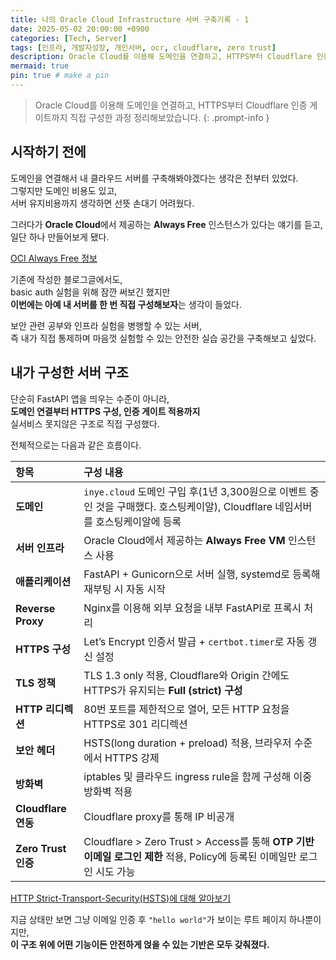 ```yaml
---
title: 나의 Oracle Cloud Infrastructure 서버 구축기록 - 1
date: 2025-05-02 20:00:00 +0900
categories: [Tech, Server]
tags: [인프라, 개발자성장, 개인서버, ocr, cloudflare, zero trust]
description: Oracle Cloud를 이용해 도메인을 연결하고, HTTPS부터 Cloudflare 인증 게이트까지 직접 구성한 과정 정리.
mermaid: true
pin: true # make a pin
---
```

> Oracle Cloud를 이용해 도메인을 연결하고, HTTPS부터 Cloudflare 인증 게이트까지 직접 구성한 과정 정리해보았습니다.
{: .prompt-info }

## 시작하기 전에

도메인을 연결해서 내 클라우드 서버를 구축해봐야겠다는 생각은 전부터 있었다.  
그렇지만 도메인 비용도 있고,  
서버 유지비용까지 생각하면 선뜻 손대기 어려웠다.

그러다가 **Oracle Cloud**에서 제공하는 **Always Free** 인스턴스가 있다는 얘기를 듣고,  
일단 하나 만들어보게 됐다.  

[OCI Always Free 정보](https://docs.oracle.com/en-us/iaas/Content/FreeTier/freetier_topic-Always_Free_Resources.htm)

기존에 작성한 블로그글에서도,  
basic auth 실험을 위해 잠깐 써보긴 했지만  
**이번에는 아예 내 서버를 한 번 직접 구성해보자**는 생각이 들었다.  

보안 관련 공부와 인프라 실험을 병행할 수 있는 서버,  
즉 내가 직접 통제하며 마음껏 실험할 수 있는 안전한 실습 공간을 구축해보고 싶었다.  

## 내가 구성한 서버 구조

단순히 FastAPI 앱을 띄우는 수준이 아니라,  
**도메인 연결부터 HTTPS 구성, 인증 게이트 적용까지**  
실서비스 못지않은 구조로 직접 구성했다.

전체적으로는 다음과 같은 흐름이다.

| 항목 | 구성 내용 |
|:---|:---|
| **도메인** | `inye.cloud` 도메인 구입 후(1년 3,300원으로 이벤트 중인 것을 구매했다. 호스팅케이알), Cloudflare 네임서버를 호스팅케이알에 등록 |
| **서버 인프라** | Oracle Cloud에서 제공하는 **Always Free VM** 인스턴스 사용 |
| **애플리케이션** | FastAPI + Gunicorn으로 서버 실행, systemd로 등록해 재부팅 시 자동 시작 |
| **Reverse Proxy** | Nginx를 이용해 외부 요청을 내부 FastAPI로 프록시 처리 |
| **HTTPS 구성** | Let’s Encrypt 인증서 발급 + `certbot.timer`로 자동 갱신 설정 |
| **TLS 정책** | TLS 1.3 only 적용, Cloudflare와 Origin 간에도 HTTPS가 유지되는 **Full (strict) 구성** |
| **HTTP 리디렉션** | 80번 포트를 제한적으로 열어, 모든 HTTP 요청을 HTTPS로 301 리디렉션 |
| **보안 헤더** | HSTS(long duration + preload) 적용, 브라우저 수준에서 HTTPS 강제 |
| **방화벽** | iptables 및 클라우드 ingress rule을 함께 구성해 이중 방화벽 적용 |
| **Cloudflare 연동** | Cloudflare proxy를 통해 IP 비공개 |
| **Zero Trust 인증** | Cloudflare > Zero Trust > Access를 통해 **OTP 기반 이메일 로그인 제한** 적용, Policy에 등록된 이메일만 로그인 시도 가능|

[HTTP Strict-Transport-Security(HSTS)에 대해 알아보기](https://developer.mozilla.org/ko/docs/Web/HTTP/Reference/Headers/Strict-Transport-Security)

지금 상태만 보면 그냥 이메일 인증 후 `"hello world"`가 보이는 루트 페이지 하나뿐이지만,  
**이 구조 위에 어떤 기능이든 안전하게 얹을 수 있는 기반은 모두 갖춰졌다.**


